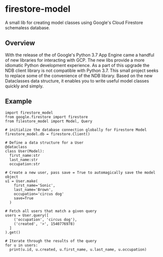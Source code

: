 # firestore-model

A small lib for creating model classes using Google's Cloud Firestore schemaless database. 


## Overview
With the release of the of Google's Python 3.7 App Engine came a handful of new libraries for interacting with GCP. The new libs provide a more idiomatic Python development experience. As a part of this upgrade the NDB client library is not compatible with Python 3.7. This small project seeks to replace some of the convenience of the NDB library. Based on the new Dataclasses data structure, it enables you to write useful model classes quickly and simply. 

## Example

```
import firestore_model
from google.firestore import firestore
from filestore_model import Model, Query

# initialize the database connection globally for Firestore Model 
firestore_model.db = firestore.Client()

# Define a data structure for a User
@dataclass
class User(Model):
  first_name:str
  last_name:str
  occupation:str

# Create a new user, pass save = True to automagically save the model object
u1 = User.make(
    first_name='Sonic',
    last_name='Brown',
    occupation='circus dog'
    save=True
  )

# Fetch all users that match a given query
users = User.query([
    ('occupation', 'circus dog'), 
    ('created', '>', 1540776978)
  ]
).get()

# Iterate through the results of the query
for u in users:
  print(u.id, u.created, u.first_name, u.last_name, u.occupation)
```

